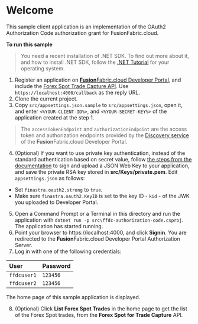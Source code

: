 # Welcome

This sample client application is an implementation of the OAuth2 Authorization Code authorization grant for FusionFabric.cloud.

**To run this sample**
> You need a recent installation of .NET SDK. To find out more about it, and how to install .NET SDK, follow the [.NET Tutorial](https://dotnet.microsoft.com/learn/dotnet/hello-world-tutorial/intro) for your operating system.

1. Register an application on [**Fusion**Fabric.cloud Developer Portal](https://developer.fusionfabric.cloud), and include the [Forex Spot Trade Capture API](https://developer.fusionfabric.cloud/api/trading-trade-capture-fx-spotd5339106-a27e-461f-a448-5480d222d460/docs). Use `https://localhost:4000/callback` as the reply URL.
2. Clone the current project.
3. Copy `src/appsettings.json.sample` to `src/appsettings.json`, open it, and enter `<%YOUR-CLIENT-ID%>`, and `<%YOUR-SECRET-KEY%>` of the application created at the step 1.  

> The `accessTokenEndpoint` and `authorizationEndpoint` are the access token and authorization endpoints provided by the [Discovery service](https://developer.fusionfabric.cloud/documentation/oauth2-grants#discovery-service) of the **Fusion**Fabric.cloud Developer Portal.

4. (Optional) If you want to use private key authentication, instead of the standard authentication based on secret value, follow [the steps from the documentation](https://developer.fusionfabric.cloud/ffdc-documentation/oauth2-grants.html#jwk-auth-procedure) to sign and upload a JSON Web Key to your application, and save the private RSA key stored in **src/Keys/private.pem**. Edit `appsettings.json` as follows:
+ Set `finastra.oauth2.strong` to `true`. 
+ Make sure `finastra.oauth2.KeyID` is set to the key ID - `kid` - of the JWK you uploaded to Developer Portal.
5. Open a Command Prompt or a Terminal in this directory and run the application with `dotnet run -p src\ffdc-authorization-code.csproj`. The application has started running. 
6. Point your browser to https://localhost:4000, and click **Signin**. You are redirected to the **Fusion**Fabric.cloud Developer Portal Authorization Server.
7. Log in with one of the following credentials:

| User        | Password |
| :---------- | :------- |
| `ffdcuser1` | `123456` |
| `ffdcuser2` | `123456` |

The home page of this sample application is displayed.

8. (Optional) Click **List Forex Spot Trades** in the home page to get the list of the Forex Spot trades, from the **Forex Spot for Trade Capture** API.
